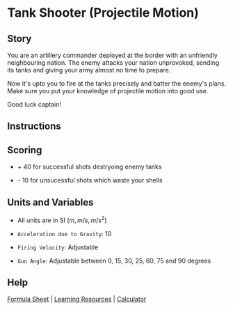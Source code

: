 # Tank Shooter (Projectile Motion)

## Story

You are an artillery commander deployed at the border with an unfriendly neighbouring nation.
The enemy attacks your nation unprovoked, sending its tanks and giving your army almost no time to prepare.

Now it's upto you to fire at the tanks precisely and batter the enemy's plans.
Make sure you put your knowledge of projectile motion into good use.

Good luck captain!

## Instructions

## Scoring

- \+ 40 for successful shots destryoing enemy tanks

- \- 10 for unsucessful shots which waste your shells

## Units and Variables

- All units are in SI ($m, m/s, m/s^2$)

- `Acceleration due to Gravity`: 10

- `Firing Velocity`: Adjustable

- `Gun Angle`: Adjustable between 0, 15, 30, 25, 60, 75 and 90 degrees

## Help

<a href = ".docs/formula-sheet.md" target="_blank">Formula Sheet</a> | <a href = ".docs/learning-resources.md" target="_blank">Learning Resources</a> | <a href = "https://www.calculator.net/scientific-calculator.html" target="_blank">Calculator</a>
